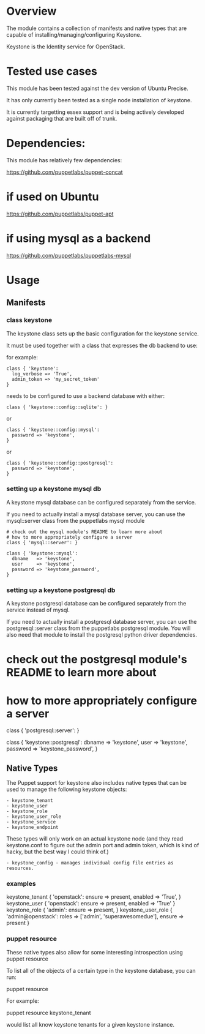 # Overview #

The module contains a collection of manifests and native types that are capable
of installing/managing/configuring Keystone.

Keystone is the Identity service for OpenStack.

# Tested use cases #

This module has been tested against the dev version of Ubuntu Precise.

It has only currently been tested as a single node installation of keystone.

It is currently targetting essex support and is being actively developed against
packaging that are built off of trunk.

# Dependencies: #

This module has relatively few dependencies:

  https://github.com/puppetlabs/puppet-concat
  # if used on Ubuntu
  https://github.com/puppetlabs/puppet-apt
  # if using mysql as a backend
  https://github.com/puppetlabs/puppetlabs-mysql

# Usage #
## Manifests ##

### class keystone ###

The keystone class sets up the basic configuration for the keystone service.

It must be used together with a class that expresses the db backend to use:

for example:

    class { 'keystone':
      log_verbose => 'True',
      admin_token => 'my_secret_token'
    }

  needs to be configured to use a backend database with either:

    class { 'keystone::config::sqlite': }

  or

    class { 'keystone::config::mysql':
      password => 'keystone',
    }
  or

    class { 'keystone::config::postgresql':
      password => 'keystone',
    }

### setting up a keystone mysql db ###

  A keystone mysql database can be configured separately from
  the service.

  If you need to actually install a mysql database server, you can use
  the mysql::server class from the puppetlabs mysql module

    # check out the mysql module's README to learn more about
    # how to more appropriately configure a server
    class { 'mysql::server': }

    class { 'keystone::mysql':
      dbname   => 'keystone',
      user     => 'keystone',
      password => 'keystone_password',
    }

### setting up a keystone postgresql db ###

  A keystone postgresql database can be configured separately from
  the service instead of mysql.

  If you need to actually install a postgresql database server, you can use
  the postgresql::server class from the puppetlabs postgresql module. You
  will also need that module to install the postgresql python driver dependencies.

  # check out the postgresql module's README to learn more about
  # how to more appropriately configure a server
  class { 'postgresql::server': }

  class { 'keystone::postgresql':
      dbname   => 'keystone',
      user     => 'keystone',
      password => 'keystone_password',
  }

## Native Types ##

  The Puppet support for keystone also includes native types that can be
  used to manage the following keystone objects:

    - keystone_tenant
    - keystone_user
    - keystone_role
    - keystone_user_role
    - keystone_service
    - keystone_endpoint

  These types will only work on an actual keystone node (and they read keystone.conf
  to figure out the admin port and admin token, which is kind of hacky, but the best
  way I could think of.)

    - keystone_config - manages individual config file entries as resources.

### examples ###

  keystone_tenant { 'openstack':
    ensure  => present,
    enabled => 'True',
  }
  keystone_user { 'openstack':
    ensure  => present,
    enabled => 'True'
  }
  keystone_role { 'admin':
    ensure => present,
  }
  keystone_user_role { 'admin@openstack':
    roles => ['admin', 'superawesomedue'],
    ensure => present
  }

### puppet resource ###

These native types also allow for some interesting introspection using puppet resource

To list all of the objects of a certain type in the keystone database, you can run:

  puppet resource <type>

For example:

  puppet resource keystone_tenant

  would list all know keystone tenants for a given keystone instance.
